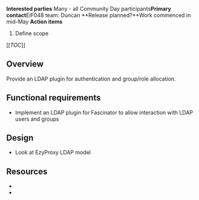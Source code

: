 **Interested parties** Many - all Community Day participants**Primary contact**EIF048 team: Duncan
**Release planned?**Work commenced in mid-May
 **Action items**

1.  Define scope




[[_TOC_]]



## []()Overview

Provide an LDAP plugin for authentication and group/role allocation.
## []()Functional requirements


* Implement an LDAP plugin for Fascinator to allow interaction with LDAP users and groups


## []()Design


* Look at EzyProxy LDAP model

## []()Resources


* 

*